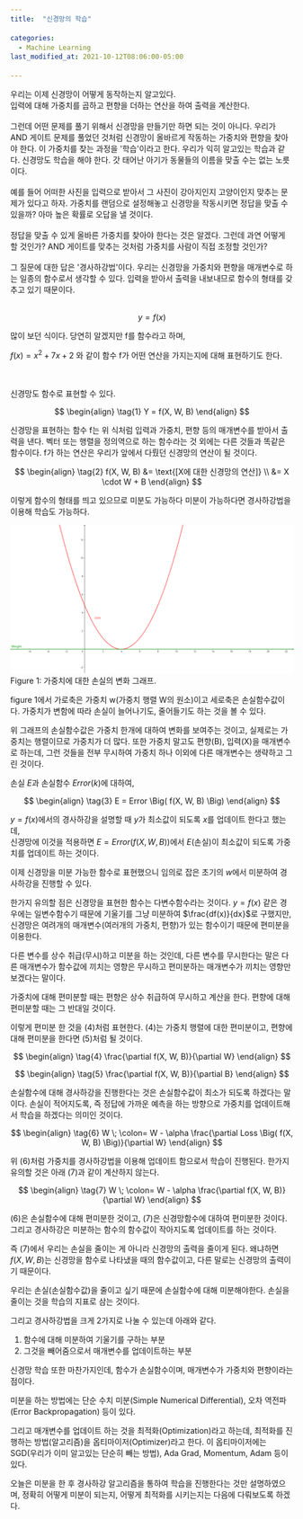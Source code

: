```yaml
---
title:  "신경망의 학습"

categories:
  - Machine Learning 
last_modified_at: 2021-10-12T08:06:00-05:00

---
```




우리는 이제 신경망이 어떻게 동작하는지 알고있다.
<br/>
입력에 대해 가중치를 곱하고 편향을 더하는 연산을 하여 출력을 계산한다.
<br/>
<br/>
그런데 어떤 문제를 풀기 위해서 신경망을 만들기만 하면 되는 것이 아니다.
우리가 AND 게이트 문제를 풀었던 것처럼 신경망이 올바르게 작동하는 가중치와 편향을 찾아야 한다.
이 가중치를 찾는 과정을 '학습'이라고 한다.
우리가 익히 알고있는 학습과 같다.
신경망도 학습을 해야 한다.
갓 태어난 아기가 동물들의 이름을 맞출 수는 없는 노릇이다.
<br/>
<br/>
예를 들어 어떠한 사진을 입력으로 받아서 그 사진이 강아지인지 고양이인지 맞추는 문제가 있다고 하자.
가중치를 랜덤으로 설정해놓고 신경망을 작동시키면 정답을 맞출 수 있을까?
아마 높은 확률로 오답을 낼 것이다.
<br/>
<br/>
정답을 맞출 수 있게 올바른 가중치를 찾아야 한다는 것은 알겠다.
그런데 과연 어떻게 할 것인가?
AND 게이트를 맞추는 것처럼 가중치를 사람이 직접 조정할 것인가?
<br/>
<br/>
그 질문에 대한 답은 '경사하강법'이다.
우리는 신경망을 가중치와 편향을 매개변수로 하는 일종의 함수로서 생각할 수 있다.
입력을 받아서 출력을 내보내므로 함수의 형태를 갖추고 있기 때문이다.
<br/>
<br/>

$$y = f(x)$$

많이 보던 식이다.
당연히 알겠지만 f를 함수라고 하며,

$f(x) = x^2 + 7x + 2$ 와 같이 함수 f가 어떤 연산을 가지는지에 대해 표현하기도 한다.

<br/>
<br/>
신경망도 함수로 표현할 수 있다.

$$
\begin{align}
\tag{1}
Y = f(X, W, B)
\end{align}
$$

신경망을 표현하는 함수 f는 위 식처럼 입력과 가중치, 편향 등의 매개변수를 받아서 출력을 낸다.
벡터 또는 행렬을 정의역으로 하는 함수라는 것 외에는 다른 것들과 똑같은 함수이다.
f가 하는 연산은 우리가 앞에서 다뤘던 신경망의 연산이 될 것이다.

$$
\begin{align}
\tag{2}
f(X, W, B) &= \text{[X에 대한 신경망의 연산]} \\
            &= X \cdot W + B
\end{align}
$$

이렇게 함수의 형태를 띄고 있으므로 미분도 가능하다
미분이 가능하다면 경사하강법을 이용해 학습도 가능하다.

![](/assets/image/loss_weight.png) 
Figure 1: 가중치에 대한 손실의 변화 그래프.

figure 1에서 가로축은 가중치 w(가중치 행렬 W의 원소)이고 세로축은 손실함수값이다.
가중치가 변함에 따라 손실이 늘어나기도, 줄어들기도 하는 것을 볼 수 있다.

위 그래프의 손실함수값은 가중치 한개에 대하여 변화를 보여주는 것이고, 실제로는 가중치는 행렬이므로 가중치가 더 많다.
또한 가중치 말고도 편향(B), 입력(X)을 매개변수로 하는데, 그런 것들을 전부 무시하여 가중치 하나 이외에 다른 매개변수는 생략하고 그린 것이다.

손실 $E$과 손실함수 $Error(k)$에 대하여, 

$$
\begin{align} 
\tag{3}
E = Error \Big( f(X, W, B) \Big)
\end{align}
$$ 

$y = f(x)$에서의 경사하강을 설명할 때 $y$가 최소값이 되도록 $x$를 업데이트 한다고 했는데,
<br/>
신경망에 이것을 적용하면 $E = Error \Big( f(X, W, B) \Big)$에서 $E$(손실)이 최소값이 되도록 가중치를 업데이트 하는 것이다.

이제 신경망을 미분 가능한 함수로 표현했으니 임의로 잡은 초기의 $w$에서 미분하여 경사하강을 진행할 수 있다.

한가지 유의할 점은 신경망을 표현한 함수는 다변수함수라는 것이다.
$y = f(x)$ 같은 경우에는 일변수함수기 때문에 기울기를 그냥 미분하여 $\frac{df(x)}{dx}$로 구했지만,
신경망은 여려개의 매개변수(여러개의 가중치, 편향)가 있는 함수이기 때문에 편미분을 이용한다.

다른 변수를 상수 취급(무시)하고 미분을 하는 것인데,
다른 변수를 무시한다는 말은 다른 매개변수가 함수값에 끼치는 영향은 무시하고 편미분하는 매개변수가 끼치는 영향만 보겠다는 말이다.

가중치에 대해 편미분할 때는 편향은 상수 취급하여 무시하고 계산을 한다.
편향에 대해 편미분할 때는 그 반대일 것이다.

이렇게 편미분 한 것을 (4)처럼 표현한다.
(4)는 가중치 행렬에 대한 편미분이고, 편향에 대해 편미분을 한다면 (5)처럼 될 것이다.
 
$$
\begin{align} 
\tag{4}
\frac{\partial f(X, W, B)}{\partial W}
\end{align}
$$

$$
\begin{align} 
\tag{5}
\frac{\partial f(X, W, B)}{\partial B}
\end{align}
$$

손실함수에 대해 경사하강을 진행한다는 것은 손실함수값이 최소가 되도록 하겠다는 말이다.
손실이 적어지도록, 즉 정답에 가까운 예측을 하는 방향으로 가중치를 업데이트해서 학습을 하겠다는 의미인 것이다.

$$
\begin{align} 
\tag{6}
W \; \colon= W - \alpha \frac{\partial Loss \Big( f(X, W, B) \Big)}{\partial W}
\end{align}
$$

위 (6)처럼 가중치를 경사하강법을 이용해 업데이트 함으로서 학습이 진행된다.
한가지 유의할 것은 아래 (7)과 같이 계산하지 않는다.

$$
\begin{align} 
\tag{7}
W \; \colon= W - \alpha \frac{\partial f(X, W, B)}{\partial W}
\end{align}
$$

(6)은 손실함수에 대해 편미분한 것이고, (7)은 신경망함수에 대하여 편미분한 것이다.
그리고 경사하강은 미분하는 함수의 함수값이 작아지도록 업데이트를 하는 것이다.

즉 (7)에서 우리는 손실을 줄이는 게 아니라 신경망의 출력을 줄이게 된다.
왜냐하면 $f(X, W, B)$는 신경망을 함수로 나타냈을 때의 함수값이고, 다른 말로는 신경망의 출력이기 때문이다.

우리는 손실(손실함수값)을 줄이고 싶기 때문에 손실함수에 대해 미분해야한다. 손실을 줄이는 것을 학습의 지표로 삼는 것이다.

그리고 경사하강법을 크게 2가지로 나눌 수 있는데 아래와 같다.

1. 함수에 대해 미분하여 기울기를 구하는 부분
2. 그것을 빼어줌으로서 매개변수를 업데이트하는 부분

신경망 학습 또한 마찬가지인데, 함수가 손실함수이며, 매개변수가 가중치와 편향이라는 점이다. 

미분을 하는 방법에는 단순 수치 미분(Simple Numerical Differential), 오차 역전파(Error Backpropagation) 등이 있다.

그리고 매개변수를 업데이트 하는 것을 최적화(Optimization)라고 하는데, 최적화를 진행하는 방법(알고리즘)을 옵티마이저(Optimizer)라고 한다.
이 옵티마이저에는 SGD(우리가 이미 알고있는 단순히 빼는 방법), Ada Grad, Momentum, Adam 등이 있다.

오늘은 미분을 한 후 경사하강 알고리즘을 통하여 학습을 진행한다는 것만 설명하였으며, 정확히 어떻게 미분이 되는지, 어떻게 최적화를 시키는지는 다음에 다뤄보도록 하겠다. 








